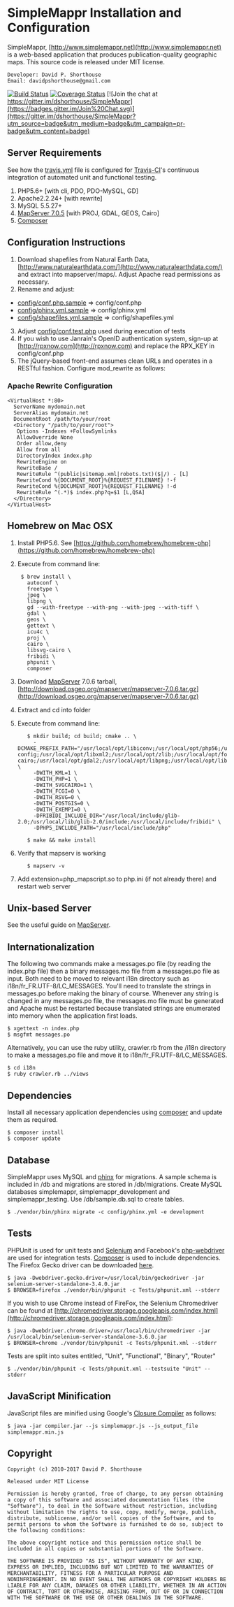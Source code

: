 SimpleMappr Installation and Configuration
==========================================

SimpleMappr, [http://www.simplemappr.net](http://www.simplemappr.net) is a web-based application that produces publication-quality geographic maps. This source code is released under MIT license.

    Developer: David P. Shorthouse
    Email: davidpshorthouse@gmail.com

[![Build Status](https://secure.travis-ci.org/dshorthouse/SimpleMappr.png?branch=master)](http://travis-ci.org/dshorthouse/SimpleMappr)
[![Coverage Status](https://coveralls.io/repos/dshorthouse/SimpleMappr/badge.svg?branch=master&service=github)](https://coveralls.io/github/dshorthouse/SimpleMappr?branch=master)
[![Join the chat at https://gitter.im/dshorthouse/SimpleMappr](https://badges.gitter.im/Join%20Chat.svg)](https://gitter.im/dshorthouse/SimpleMappr?utm_source=badge&utm_medium=badge&utm_campaign=pr-badge&utm_content=badge)

Server Requirements
--------------------------

See how the [travis.yml](.travis.yml) file is configured for [Travis-CI](https://travis-ci.org/)'s continuous integration of automated unit and functional testing.

1. PHP5.6+ [with cli, PDO, PDO-MySQL, GD]
2. Apache2.2.24+ [with rewrite]
3. MySQL 5.5.27+
4. [MapServer 7.0.5](http://www.mapserver.org/) [with PROJ, GDAL, GEOS, Cairo]
5. [Composer](https://getcomposer.org/)

Configuration Instructions
--------------------------

1. Download shapefiles from Natural Earth Data, [http://www.naturalearthdata.com/](http://www.naturalearthdata.com/) and extract into mapserver/maps/. Adjust Apache read permissions as necessary.
2. Rename and adjust:
  - [config/conf.php.sample](config/conf.php.sample) => config/conf.php
  - [config/phinx.yml.sample](config/phinx.yml.sample) => config/phinx.yml
  - [config/shapefiles.yml.sample](config/shapefiles.yml.sample) => config/shapefiles.yml
3. Adjust [config/conf.test.php](config/conf.test.php) used during execution of tests
4. If you wish to use Janrain's OpenID authentication system, sign-up at [http://rpxnow.com](http://rpxnow.com) and replace the RPX_KEY in config/conf.php
5. The jQuery-based front-end assumes clean URLs and operates in a RESTful fashion. Configure mod_rewrite as follows:

### Apache Rewrite Configuration

    <VirtualHost *:80>
      ServerName mydomain.net
      ServerAlias mydomain.net
      DocumentRoot /path/to/your/root
      <Directory "/path/to/your/root">
       Options -Indexes +FollowSymlinks
       AllowOverride None
       Order allow,deny
       Allow from all
       DirectoryIndex index.php
       RewriteEngine on
       RewriteBase /
       RewriteRule ^(public|sitemap.xml|robots.txt)($|/) - [L]
       RewriteCond %{DOCUMENT_ROOT}%{REQUEST_FILENAME} !-f
       RewriteCond %{DOCUMENT_ROOT}%{REQUEST_FILENAME} !-d
       RewriteRule ^(.*)$ index.php?q=$1 [L,QSA]
      </Directory>
    </VirtualHost>

Homebrew on Mac OSX
-------------------
1. Install PHP5.6. See [https://github.com/homebrew/homebrew-php](https://github.com/homebrew/homebrew-php)
2. Execute from command line:

        $ brew install \
          autoconf \
          freetype \
          jpeg \
          libpng \
          gd --with-freetype --with-png --with-jpeg --with-tiff \
          gdal \
          geos \
          gettext \
          icu4c \
          proj \
          cairo \
          libsvg-cairo \
          fribidi \
          phpunit \
          composer

3. Download [MapServer](http://mapserver.org/download.html) 7.0.6 tarball, [http://download.osgeo.org/mapserver/mapserver-7.0.6.tar.gz](http://download.osgeo.org/mapserver/mapserver-7.0.6.tar.gz)
4. Extract and cd into folder
5. Execute from command line:

          $ mkdir build; cd build; cmake .. \
            -DCMAKE_PREFIX_PATH="/usr/local/opt/libiconv;/usr/local/opt/php56;/usr/local/opt/phpunit;/usr/local/opt/geos;/usr/local/opt/pkg-config;/usr/local/opt/libxml2;/usr/local/opt/zlib;/usr/local/opt/fontconfig;/usr/local/opt/cairo;/usr/local/opt/fribidi;/usr/local/opt/proj;/usr/local/opt/giflib;/usr/local/opt/freetype;/usr/local/opt/libsvg;/usr/local/opt/libsvg-cairo;/usr/local/opt/gdal2;/usr/local/opt/libpng;/usr/local/opt/libjpeg;/usr/local/opt/harfbuzz" \
            -DWITH_KML=1 \
            -DWITH_PHP=1 \
            -DWITH_SVGCAIRO=1 \
            -DWITH_FCGI=0 \
            -DWITH_RSVG=0 \
            -DWITH_POSTGIS=0 \
            -DWITH_EXEMPI=0 \
            -DFRIBIDI_INCLUDE_DIR="/usr/local/include/glib-2.0;/usr/local/lib/glib-2.0/include;/usr/local/include/fribidi" \
            -DPHP5_INCLUDE_PATH="/usr/local/include/php"

          $ make && make install

6. Verify that mapserv is working

          $ mapserv -v

7. Add extension=php_mapscript.so to php.ini (if not already there) and restart web server

Unix-based Server
------------------

See the useful guide on [MapServer](http://mapserver.org/installation/unix.html).

Internationalization
--------------------

The following two commands make a messages.po file (by reading the index.php file) then a binary messages.mo file from a messages.po file as input. Both need to be moved to relevant i18n directory such as i18n/fr\_FR.UTF-8/LC\_MESSAGES. You'll need to translate the strings in messages.po before making the binary of course. Whenever any string is changed in any messages.po file, the messages.mo file must be generated and Apache must be restarted because translated strings are enumerated into memory when the application first loads.

    $ xgettext -n index.php
    $ msgfmt messages.po

Alternatively, you can use the ruby utility, crawler.rb from the /i18n directory to make a messages.po file and move it to i18n/fr\_FR.UTF-8/LC\_MESSAGES.

    $ cd i18n
    $ ruby crawler.rb ../views

Dependencies
------------

Install all necessary application dependencies using [composer](https://getcomposer.org) and update them as required.

    $ composer install
    $ composer update

Database
--------

SimpleMappr uses MySQL and [phinx](http://docs.phinx.org) for migrations. A sample schema is included in /db and migrations are stored in /db/migrations.
Create MySQL databases simplemappr, simplemappr\_development and simplemappr\_testing. Use /db/sample.db.sql to create tables.

    $ ./vendor/bin/phinx migrate -c config/phinx.yml -e development

Tests
-----

PHPUnit is used for unit tests and [Selenium](http://selenium-release.storage.googleapis.com/index.html?path=3.4/) and Facebook's [php-webdriver](https://github.com/facebook/php-webdriver) are used for integration tests. [Composer](https://getcomposer.org/) is used to include dependencies. The Firefox Gecko driver can be downloaded [here](https://github.com/mozilla/geckodriver/releases).

    $ java -Dwebdriver.gecko.driver=/usr/local/bin/geckodriver -jar selenium-server-standalone-3.4.0.jar
    $ BROWSER=firefox ./vendor/bin/phpunit -c Tests/phpunit.xml --stderr

If you wish to use Chrome instead of FireFox, the Selenium Chromedriver can be found at [http://chromedriver.storage.googleapis.com/index.html](http://chromedriver.storage.googleapis.com/index.html):

    $ java -Dwebdriver.chrome.driver=/usr/local/bin/chromedriver -jar /usr/local/bin/selenium-server-standalone-3.6.0.jar
    $ BROWSER=chrome ./vendor/bin/phpunit -c Tests/phpunit.xml --stderr

Tests are split into suites entitled, "Unit", "Functional", "Binary", "Router"

    $ ./vendor/bin/phpunit -c Tests/phpunit.xml --testsuite "Unit" --stderr

JavaScript Minification
-----------------------

JavaScript files are minified using Google's [Closure Compiler](https://developers.google.com/closure/compiler/docs/gettingstarted_app) as follows:

    $ java -jar compiler.jar --js simplemappr.js --js_output_file simplemappr.min.js

Copyright
---------

    Copyright (c) 2010-2017 David P. Shorthouse

    Released under MIT License

    Permission is hereby granted, free of charge, to any person obtaining
    a copy of this software and associated documentation files (the
    "Software"), to deal in the Software without restriction, including
    without limitation the rights to use, copy, modify, merge, publish,
    distribute, sublicense, and/or sell copies of the Software, and to
    permit persons to whom the Software is furnished to do so, subject to
    the following conditions:

    The above copyright notice and this permission notice shall be
    included in all copies or substantial portions of the Software.

    THE SOFTWARE IS PROVIDED "AS IS", WITHOUT WARRANTY OF ANY KIND,
    EXPRESS OR IMPLIED, INCLUDING BUT NOT LIMITED TO THE WARRANTIES OF
    MERCHANTABILITY, FITNESS FOR A PARTICULAR PURPOSE AND
    NONINFRINGEMENT. IN NO EVENT SHALL THE AUTHORS OR COPYRIGHT HOLDERS BE
    LIABLE FOR ANY CLAIM, DAMAGES OR OTHER LIABILITY, WHETHER IN AN ACTION
    OF CONTRACT, TORT OR OTHERWISE, ARISING FROM, OUT OF OR IN CONNECTION
    WITH THE SOFTWARE OR THE USE OR OTHER DEALINGS IN THE SOFTWARE.
